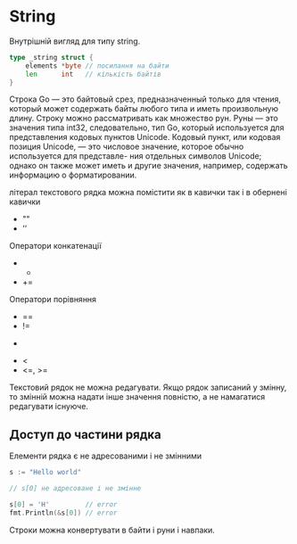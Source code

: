 # String

Внутрішній вигляд для типу string.
```go
type _string struct {
	elements *byte // посилання на байти
	len      int   // кількість байтів
}
```
Строка Go — это байтовый срез, предназначенный только для чтения, который
может содержать байты любого типа и иметь произвольную длину.
 Строку можно рассматривать как множество рун.
Руны — это значения типа int32, следовательно, тип Go, который используется для
представления кодовых пунктов Unicode. Кодовый пункт, или кодовая позиция
Unicode, — это числовое значение, которое обычно используется для представле-
ния отдельных символов Unicode; однако он также может иметь и другие значения,
например, содержать информацию о форматировании.

 літерал текстового рядка можна помістити як в кавички так і в обернені кавички
 * ""
 * ʼʼ

 Оператори конкатенації
 * +
 * +=

 Оператори порівняння 
 * ==
 * != 
 * >
 * <
 * <=, >=

Текстовий рядок не можна редагувати. Якщо рядок записаний у змінну, то змінній можна надати інше значення повністю, а не намагатися редагувати існуюче.

 ## Доступ до частини рядка
Eлемeнти рядка є не адресованими і не змінними
```go
s := "Hello world"

// s[0] не адресоване і не змінне

s[0] = 'H'         // error
fmt.Println(&s[0]) // error
```

Строки можна конвертувати в байти і руни і навпаки.
